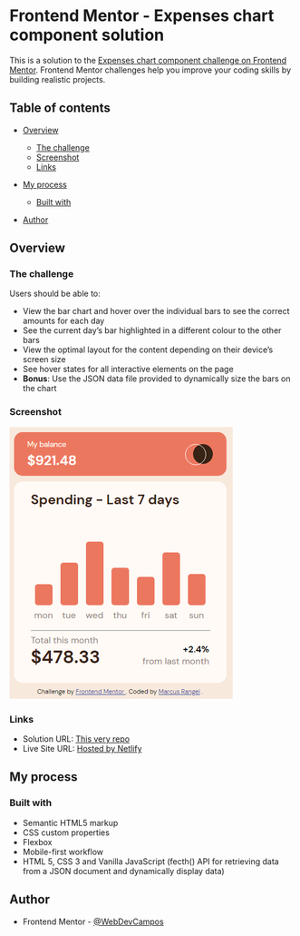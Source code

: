# Frontend Mentor - Expenses chart component solution

This is a solution to the [Expenses chart component challenge on Frontend Mentor](https://www.frontendmentor.io/challenges/expenses-chart-component-e7yJBUdjwt). Frontend Mentor challenges help you improve your coding skills by building realistic projects.

## Table of contents

- [Overview](#overview)
  - [The challenge](#the-challenge)
  - [Screenshot](#screenshot)
  - [Links](#links)
- [My process](#my-process)

  - [Built with](#built-with)

- [Author](#author)

## Overview

### The challenge

Users should be able to:

- View the bar chart and hover over the individual bars to see the correct amounts for each day
- See the current day’s bar highlighted in a different colour to the other bars
- View the optimal layout for the content depending on their device’s screen size
- See hover states for all interactive elements on the page
- **Bonus**: Use the JSON data file provided to dynamically size the bars on the chart

### Screenshot

![Screenshot](./images/screenshot.PNG)

### Links

- Solution URL: [This very repo](https://github.com/WebDevCampos/expenses-chart-FEMENTOR)
- Live Site URL: [Hosted by Netlify](https://chartexpensesfementor.netlify.app/)

## My process

### Built with

- Semantic HTML5 markup
- CSS custom properties
- Flexbox
- Mobile-first workflow
- HTML 5, CSS 3 and Vanilla JavaScript (fecth() API for retrieving data from a JSON document and dynamically display data)

## Author

- Frontend Mentor - [@WebDevCampos](https://www.frontendmentor.io/profile/WebDevCampos)
